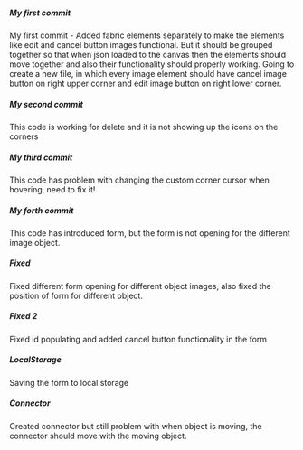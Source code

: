 ##### My first commit
My first commit - Added fabric elements separately to make the elements like edit and cancel button images functional. But it should be grouped together so that when json loaded to the canvas then the elements should move together and also their functionality should properly working. 
Going to create a new file, in which every image element should have cancel image button on right upper corner and edit image button on right lower corner.

##### My second commit 
This code is working for delete and it is not showing up the icons on the corners

##### My third commit
This code has problem with changing the custom corner cursor when hovering, need to fix it!

##### My forth commit
This code has introduced form, but the form is not opening for the different image object.

##### Fixed
Fixed different form opening for different object images, also fixed the position of form for different object.

##### Fixed 2
Fixed id populating and added cancel button functionality in the form

##### LocalStorage
Saving the form to local storage 

##### Connector
Created connector but still problem with when object is moving, the connector should move with the moving object.